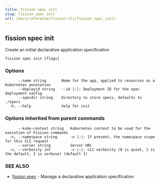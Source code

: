```yaml
---
title: fission spec init
slug: fission_spec_init
url: /docs/reference/fission-cli/fission_spec_init/
---
```

## fission spec init

Create an initial declarative application specification

```
fission spec init [flags]
```

### Options

```
      --name string       Name for the app, applied to resources as a Kubernetes annotation
      --deployid string   --id |:|: Deployment ID for the spec deployment config
      --specdir string    Directory to store specs, defaults to ./specs
  -h, --help              help for init
```

### Options inherited from parent commands

```
      --kube-context string   Kubernetes context to be used for the execution of Fission commands
  -n, --namespace string      -n |:|: If present, the namespace scope for this CLI request
      --server string         Server URL
  -v, --verbosity int         -v |:|: CLI verbosity (0 is quiet, 1 is the default, 2 is verbose) (default 1)
```

### SEE ALSO

* [fission spec](/docs/reference/fission-cli/fission_spec/)	 - Manage a declarative application specification

